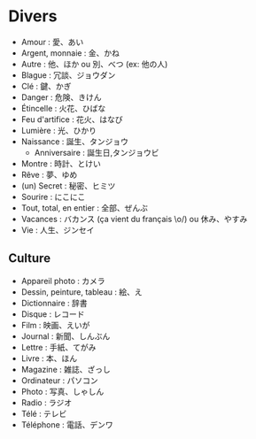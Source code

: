 # Divers

- Amour : 愛、あい
- Argent, monnaie : 金、かね
- Autre : 他、ほか ou 別、べつ (ex: 他の人)
- Blague : 冗談、ジョウダン
- Clé : 鍵、かぎ
- Danger : 危険、きけん
- Étincelle : 火花、ひばな
- Feu d'artifice : 花火、はなび
- Lumière : 光、ひかり
- Naissance : 誕生、タンジョウ
  - Anniversaire : 誕生日,タンジョウビ
- Montre : 時計、とけい
- Rêve : 夢、ゆめ
- (un) Secret : 秘密、ヒミツ
- Sourire : にこにこ
- Tout, total, en entier : 全部、ぜんぶ
- Vacances : バカンス (ça vient du français \o/) ou 休み、やすみ
- Vie : 人生、ジンセイ

## Culture

- Appareil photo : カメラ
- Dessin, peinture, tableau : 絵、え
- Dictionnaire : 辞書
- Disque : レコード
- Film : 映画、えいが
- Journal : 新聞、しんぶん
- Lettre : 手紙、てがみ
- Livre : 本、ほん
- Magazine : 雑誌、ざっし
- Ordinateur : パソコン
- Photo : 写真、しゃしん
- Radio : ラジオ
- Télé : テレビ
- Téléphone : 電話、デンワ
